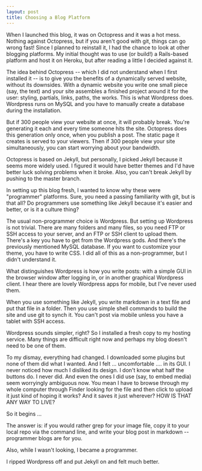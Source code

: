 ```yaml
---
layout: post
title: Choosing a Blog Platform
---
```


When I launched this blog, it was on Octopress and it was a hot mess.  Nothing against Octopress, but if you aren't good with git, things can go wrong fast! Since I planned to reinstall it, I had the chance to look at other blogging platforms.  My initial thought was to use (or build!) a Rails-based platform and host it on Heroku, but after reading a little I decided against it.

The idea behind Octopress -- which I did not understand when I first installed it -- is to give you the benefits of a dynamically served website, without its downsides.  With a dynamic website you write one small piece (say, the text) and your site assembles a finished project around it for the user: styling, partials, links, paths, the works.  This is what Wordpress does.  Wordpress runs on MySQL and you have to manually create a database during the installation.  

But if 300 people view your website at once, it will probably break.  You're generating it each and every time someone hits the site.  Octopress does this generation only once, when you publish a post.  The static page it creates is served to your viewers.  Then if 300 people view your site simultaneously, you can start worrying about your bandwidth.

Octopress is based on Jekyll, but personally, I picked Jekyll because it seems more widely used.  I figured it would have better themes and I'd have better luck solving problems when it broke.  Also, you can't break Jekyll by pushing to the master branch.

In setting up this blog fresh, I wanted to know why these were "programmer" platforms.  Sure, you need a passing familiarity with git, but is that all?  Do programmers use something like Jekyll because it's easier and better, or is it a culture thing?  

The usual non-programmer choice is Wordpress.  But setting up Wordpress is not trivial.  There are many folders and many files, so you need FTP or SSH access to your server, and an FTP or SSH client to upload them.  There's a key you have to get from the Wordpress gods.  And there's the previously mentioned MySQL database.  If you want to customize your theme, you have to write CSS.  I did all of this as a non-programmer, but I didn't understand it.

What distinguishes Wordpress is how you write posts: with a simple GUI in the browser window after logging in, or in another graphical Wordpress client.  I hear there are lovely Wordpress apps for mobile, but I've never used them.

When you use something like Jekyll, you write markdown in a text file and put that file in a folder.  Then you use simple shell commands to build the site and use git to synch it.  You can't post via mobile unless you have a tablet with SSH access.

Wordpress sounds simpler, right?  So I installed a fresh copy to my hosting service.  Many things are difficult right now and perhaps my blog doesn't need to be one of them.

To my dismay, everything had changed.  I downloaded some plugins but none of them did what I wanted.  And I felt ... uncomfortable .... in its GUI.  I never noticed how much I disliked its design.  I don't know what half the buttons do.  I never did. And even the ones I did use (say, to embed media) seem worryingly ambiguous now. You mean I have to browse through my whole computer through Finder looking for the file and then click to upload it just kind of hoping it works?  And it saves it just wherever?  HOW IS THAT ANY WAY TO LIVE?

So it begins ...

The answer is: if you would rather grep for your image file, copy it to your local repo via the command line, and write your blog post in markdown -- programmer blogs are for you.

Also, while I wasn't looking, I became a programmer.

I ripped Wordpress off and put Jekyll on and felt much better.

